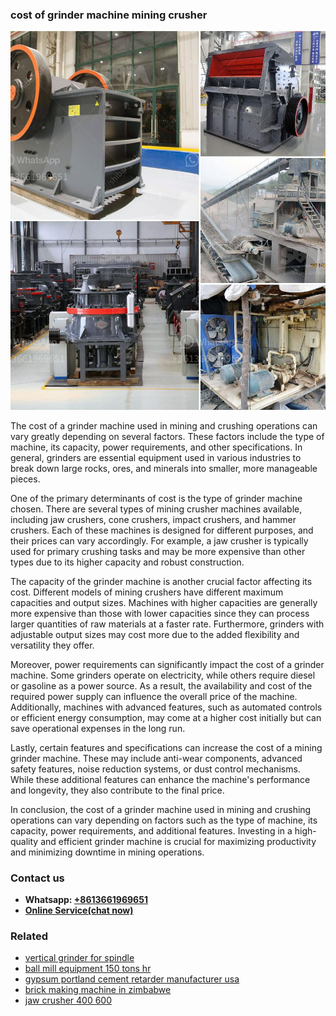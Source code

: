 <h3>cost of grinder machine mining crusher</h3><img src='1706768028.jpg' alt=''><p>The cost of a grinder machine used in mining and crushing operations can vary greatly depending on several factors. These factors include the type of machine, its capacity, power requirements, and other specifications. In general, grinders are essential equipment used in various industries to break down large rocks, ores, and minerals into smaller, more manageable pieces.</p><p>One of the primary determinants of cost is the type of grinder machine chosen. There are several types of mining crusher machines available, including jaw crushers, cone crushers, impact crushers, and hammer crushers. Each of these machines is designed for different purposes, and their prices can vary accordingly. For example, a jaw crusher is typically used for primary crushing tasks and may be more expensive than other types due to its higher capacity and robust construction.</p><p>The capacity of the grinder machine is another crucial factor affecting its cost. Different models of mining crushers have different maximum capacities and output sizes. Machines with higher capacities are generally more expensive than those with lower capacities since they can process larger quantities of raw materials at a faster rate. Furthermore, grinders with adjustable output sizes may cost more due to the added flexibility and versatility they offer.</p><p>Moreover, power requirements can significantly impact the cost of a grinder machine. Some grinders operate on electricity, while others require diesel or gasoline as a power source. As a result, the availability and cost of the required power supply can influence the overall price of the machine. Additionally, machines with advanced features, such as automated controls or efficient energy consumption, may come at a higher cost initially but can save operational expenses in the long run.</p><p>Lastly, certain features and specifications can increase the cost of a mining grinder machine. These may include anti-wear components, advanced safety features, noise reduction systems, or dust control mechanisms. While these additional features can enhance the machine's performance and longevity, they also contribute to the final price.</p><p>In conclusion, the cost of a grinder machine used in mining and crushing operations can vary depending on factors such as the type of machine, its capacity, power requirements, and additional features. Investing in a high-quality and efficient grinder machine is crucial for maximizing productivity and minimizing downtime in mining operations.</p><h3>Contact us</h3><ul><li><strong>Whatsapp:&nbsp;<a href="https://wa.me/8613661969651">+8613661969651</a></strong></li><li><a href="https://swt.shibang-china.com/?git&amp;zhl&amp;cost of grinder machine mining crusher"><strong>Online Service(chat now)</strong></a></li></ul><h3>Related</h3><ul><li><a href='vertical grinder for spindle.md'>vertical grinder for spindle</a></li><li><a href='ball mill equipment 150 tons hr.md'>ball mill equipment 150 tons hr</a></li><li><a href='gypsum portland cement retarder manufacturer usa.md'>gypsum portland cement retarder manufacturer usa</a></li><li><a href='brick making machine in zimbabwe.md'>brick making machine in zimbabwe</a></li><li><a href='jaw crusher 400 600.md'>jaw crusher 400 600</a></li></ul>